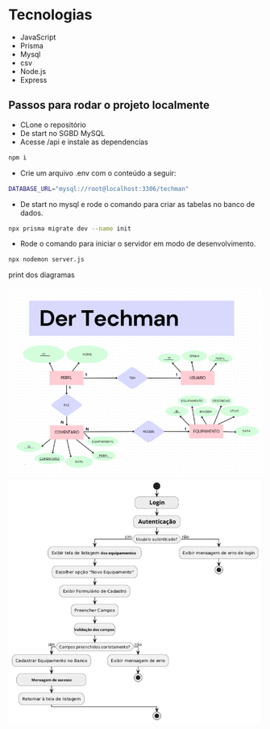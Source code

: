 # Tecnologias
- JavaScript
- Prisma
- Mysql
- csv
- Node.js
- Express

## Passos para rodar o projeto localmente
- CLone o repositório
- De start no SGBD MySQL
- Acesse /api e instale as dependencias
```bash
npm i 
```
- Crie um arquivo .env com o conteúdo a seguir:
```bash
DATABASE_URL="mysql://root@localhost:3306/techman" 
```
- De start no mysql e rode o comando para criar as tabelas no banco de dados.
```bash
npx prisma migrate dev --name init
```
- Rode o comando para iniciar o servidor em modo de desenvolvimento.
```bash
npx nodemon server.js 
```

print dos diagramas

![i1](../docs/der.png)
![i2](../docs/Login.png)


